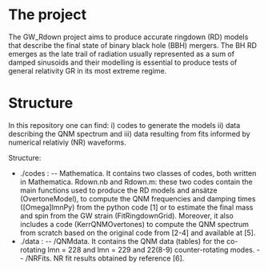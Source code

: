 # The project
 
The GW_Rdown project aims to produce accurate ringdown (RD) models that describe the final state of binary black hole (BBH) mergers. 
The BH RD emerges as the late trail of radiation usually represented as a sum of damped sinusoids and their modelling is essential to produce tests of general relativity GR in its most extreme regime.  

# Structure

In this repository one can find: i) codes to generate the models ii) data describing the QNM spectrum and iii) data resulting from fits informed by numerical relativiy (NR) waveforms. 

Structure:
* ./codes :  -- Mathematica. It contains two classes of codes, both written in Mathematica. Rdown.nb and Rdown.m: these two codes contain the main functions                                      used to produce the RD models and ansätze (OvertoneModel), to compute the QNM frequencies and damping times (\[Omega]lmnPy) from                                    the python code [1] or to estimate the final mass and spin from the GW strain (FitRingdownGrid). 
                                   Moreover, it also includes a code (KerrQNMOvertones) to compute the QNM spectrum from scratch based on the original code from 
                                   [2-4] and available at [5]. 
* ./data :    -- /QNMdata. It contains the QNM data (tables) for the co-rotating lmn = 228 and lmn = 229 and 22(8-9) counter-rotating modes.
                   -- /NRFits. NR fit results obtained by reference [6].                                  
       
                                   

             
